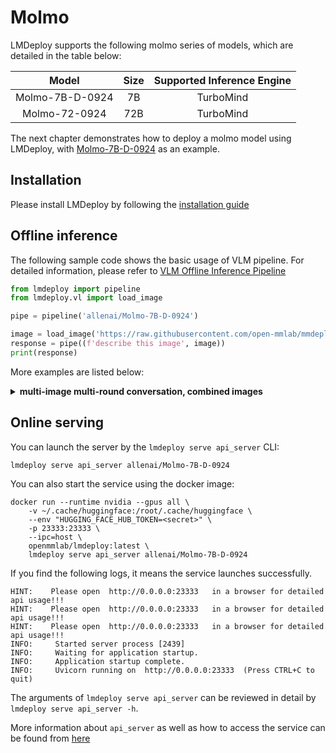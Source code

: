 # Molmo

LMDeploy supports the following molmo series of models, which are detailed in the table below:

|      Model      | Size | Supported Inference Engine |
| :-------------: | :--: | :------------------------: |
| Molmo-7B-D-0924 |  7B  |         TurboMind          |
|  Molmo-72-0924  | 72B  |         TurboMind          |

The next chapter demonstrates how to deploy a molmo model using LMDeploy, with [Molmo-7B-D-0924](https://huggingface.co/allenai/Molmo-7B-D-0924) as an example.

## Installation

Please install LMDeploy by following the [installation guide](../get_started/installation.md)

## Offline inference

The following sample code shows the basic usage of VLM pipeline. For detailed information, please refer to [VLM Offline Inference Pipeline](./vl_pipeline.md)

```python
from lmdeploy import pipeline
from lmdeploy.vl import load_image

pipe = pipeline('allenai/Molmo-7B-D-0924')

image = load_image('https://raw.githubusercontent.com/open-mmlab/mmdeploy/main/tests/data/tiger.jpeg')
response = pipe((f'describe this image', image))
print(response)
```

More examples are listed below:

<details>
  <summary>
    <b>multi-image multi-round conversation, combined images</b>
  </summary>

```python
from lmdeploy import pipeline, GenerationConfig

pipe = pipeline('allenai/Molmo-7B-D-0924', log_level='INFO')
messages = [
    dict(role='user', content=[
        dict(type='text', text='Describe the two images in detail.'),
        dict(type='image_url', image_url=dict(url='https://raw.githubusercontent.com/QwenLM/Qwen-VL/master/assets/mm_tutorial/Beijing_Small.jpeg')),
        dict(type='image_url', image_url=dict(url='https://raw.githubusercontent.com/QwenLM/Qwen-VL/master/assets/mm_tutorial/Chongqing_Small.jpeg'))
    ])
]
out = pipe(messages, gen_config=GenerationConfig(do_sample=False))

messages.append(dict(role='assistant', content=out.text))
messages.append(dict(role='user', content='What are the similarities and differences between these two images.'))
out = pipe(messages, gen_config=GenerationConfig(do_sample=False))
```

</details>

## Online serving

You can launch the server by the `lmdeploy serve api_server` CLI:

```shell
lmdeploy serve api_server allenai/Molmo-7B-D-0924
```

You can also start the service using the docker image:

```shell
docker run --runtime nvidia --gpus all \
    -v ~/.cache/huggingface:/root/.cache/huggingface \
    --env "HUGGING_FACE_HUB_TOKEN=<secret>" \
    -p 23333:23333 \
    --ipc=host \
    openmmlab/lmdeploy:latest \
    lmdeploy serve api_server allenai/Molmo-7B-D-0924
```

If you find the following logs, it means the service launches successfully.

```text
HINT:    Please open  http://0.0.0.0:23333   in a browser for detailed api usage!!!
HINT:    Please open  http://0.0.0.0:23333   in a browser for detailed api usage!!!
HINT:    Please open  http://0.0.0.0:23333   in a browser for detailed api usage!!!
INFO:     Started server process [2439]
INFO:     Waiting for application startup.
INFO:     Application startup complete.
INFO:     Uvicorn running on  http://0.0.0.0:23333  (Press CTRL+C to quit)
```

The arguments of `lmdeploy serve api_server` can be reviewed in detail by `lmdeploy serve api_server -h`.

More information about `api_server` as well as how to access the service can be found from [here](api_server_vl.md)
